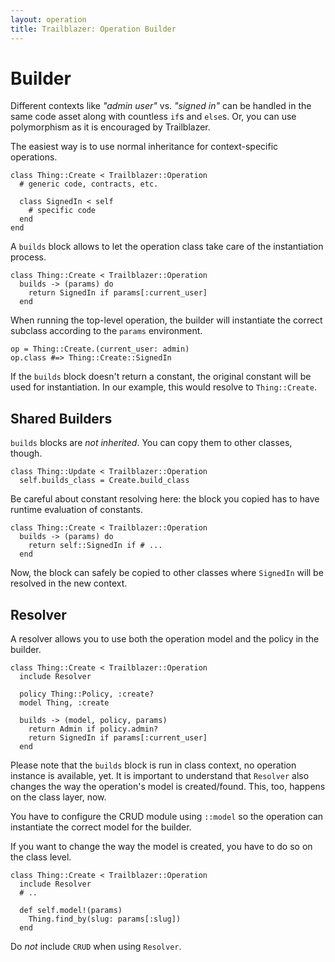 ```yaml
---
layout: operation
title: Trailblazer: Operation Builder
---
```


# Builder

Different contexts like _"admin user"_ vs. _"signed in"_ can be handled in the same code asset along with countless `if`s and `else`s. Or, you can use polymorphism as it is encouraged by Trailblazer.

The easiest way is to use normal inheritance for context-specific operations.


    class Thing::Create < Trailblazer::Operation
      # generic code, contracts, etc.

      class SignedIn < self
        # specific code
      end
    end


A `builds` block allows to let the operation class take care of the instantiation process.

    class Thing::Create < Trailblazer::Operation
      builds -> (params) do
        return SignedIn if params[:current_user]
      end

When running the top-level operation, the builder will instantiate the correct subclass according to the `params` environment.


    op = Thing::Create.(current_user: admin)
    op.class #=> Thing::Create::SignedIn


If the `builds` block doesn't return a constant, the original constant will be used for instantiation. In our example, this would resolve to `Thing::Create`.

## Shared Builders

`builds` blocks are _not inherited_. You can copy them to other classes, though.


    class Thing::Update < Trailblazer::Operation
      self.builds_class = Create.build_class


Be careful about constant resolving here: the block you copied has to have runtime evaluation of constants.


    class Thing::Create < Trailblazer::Operation
      builds -> (params) do
        return self::SignedIn if # ...
      end


Now, the block can safely be copied to other classes where `SignedIn` will be resolved in the new context.

## Resolver

A resolver allows you to use both the operation model and the policy in the builder.


    class Thing::Create < Trailblazer::Operation
      include Resolver

      policy Thing::Policy, :create?
      model Thing, :create

      builds -> (model, policy, params)
        return Admin if policy.admin?
        return SignedIn if params[:current_user]
      end


Please note that the `builds` block is run in class context, no operation instance is available, yet. It is important to understand that `Resolver` also changes the way the operation's model is created/found. This, too, happens on the class layer, now.

You have to configure the CRUD module using `::model` so the operation can instantiate the correct model for the builder.

If you want to change the way the model is created, you have to do so on the class level.


    class Thing::Create < Trailblazer::Operation
      include Resolver
      # ..

      def self.model!(params)
        Thing.find_by(slug: params[:slug])
      end


Do _not_ include `CRUD` when using `Resolver`.